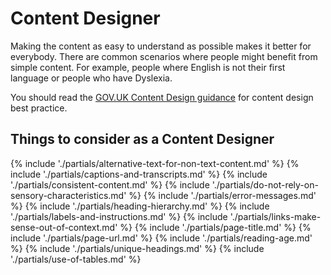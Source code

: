 # Content Designer

Making the content as easy to understand as possible makes it better for everybody. There are common scenarios where people might benefit from simple content. For example, people where English is not their first language or people who have Dyslexia.

You should read the [GOV.UK Content Design guidance](https://www.gov.uk/guidance/content-design) for content design best practice.

<h2>Things to consider <span class="govuk-visually-hidden">as a Content Designer</span></h2>

{% include './partials/alternative-text-for-non-text-content.md' %}
{% include './partials/captions-and-transcripts.md' %}
{% include './partials/consistent-content.md' %}
{% include './partials/do-not-rely-on-sensory-characteristics.md' %}
{% include './partials/error-messages.md' %}
{% include './partials/heading-hierarchy.md' %}
{% include './partials/labels-and-instructions.md' %}
{% include './partials/links-make-sense-out-of-context.md' %}
{% include './partials/page-title.md' %}
{% include './partials/page-url.md' %}
{% include './partials/reading-age.md' %}
{% include './partials/unique-headings.md' %}
{% include './partials/use-of-tables.md' %}
